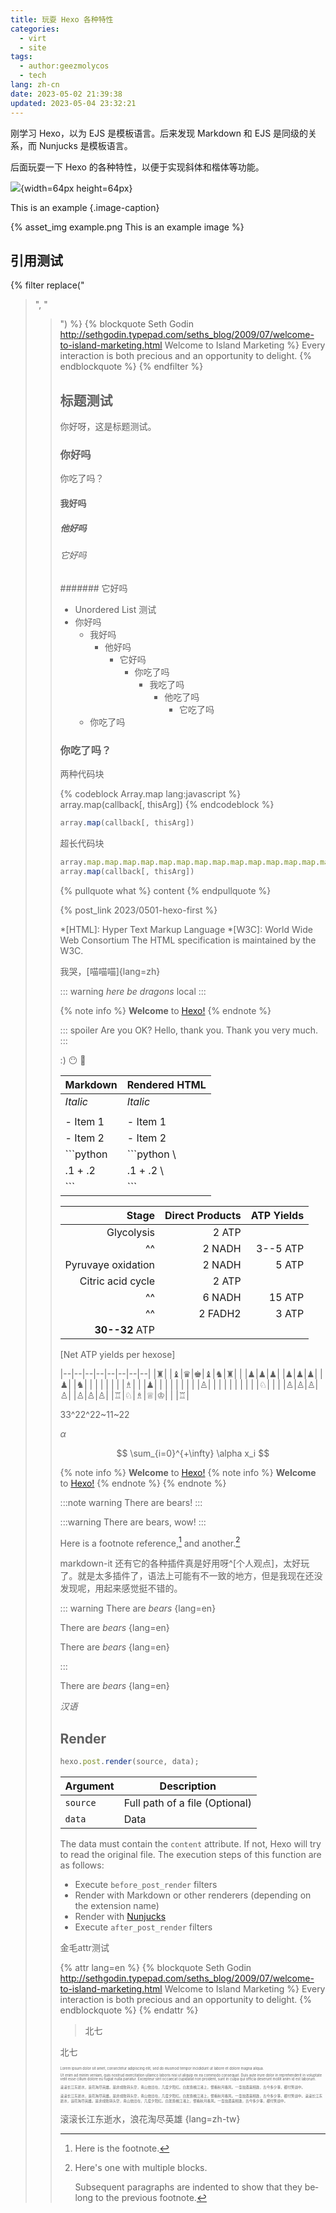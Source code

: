 ```yaml
---
title: 玩耍 Hexo 各种特性
categories:
  - virt
  - site
tags:
  - author:geezmolycos
  - tech
lang: zh-cn
date: 2023-05-02 21:39:38
updated: 2023-05-04 23:32:21
---
```


刚学习 Hexo，以为 EJS 是模板语言。后来发现 Markdown 和 EJS 是同级的关系，而 Nunjucks 是模板语言。

后面玩耍一下 Hexo 的各种特性，以便于实现斜体和楷体等功能。

<!-- more -->

![](example.png){width=64px height=64px}

This is an example {.image-caption}

{% asset_img example.png This is an example image %}


## 引用测试

{% filter replace("<blockquote>", "<blockquote lang='en'>") %}
{% blockquote Seth Godin http://sethgodin.typepad.com/seths_blog/2009/07/welcome-to-island-marketing.html Welcome to Island Marketing %}
Every interaction is both precious and an opportunity to delight.
{% endblockquote %}
{% endfilter %}



## 标题测试

你好呀，这是标题测试。

### 你好吗

你吃了吗？

#### 我好吗

##### 他好吗

###### 它好吗

####### 它好吗

- Unordered List 测试
- 你好吗
  - 我好吗
    - 他好吗
      - 它好吗
        - 你吃了吗
          - 我吃了吗
            - 他吃了吗
              - 它吃了吗
  - 你吃了吗

### 你吃了吗？

两种代码块

{% codeblock Array.map lang:javascript %}
array.map(callback[, thisArg])
{% endcodeblock %}

```javascript Array.map
array.map(callback[, thisArg])
```
超长代码块
```javascript Array.map
array.map.map.map.map.map.map.map.map.map.map.map.map.map.map.map.map.map.map.map.map.map.map.map.map.map.map.map.map.map.map.map.map.map.map.map.map.map.map.map.map.map.map.map.map.map.map.map.map.map.map.map.map.map.map.map.map(callback[, thisArg])
array.map(callback[, thisArg])
```

{% pullquote what %}
content
{% endpullquote %}

{% post_link 2023/0501-hexo-first %}

*[HTML]: Hyper Text Markup Language
*[W3C]:  World Wide Web Consortium
The HTML specification
is maintained by the W3C.

我哭，[喵喵喵]{lang=zh}

::: warning
*here be dragons*
local
:::

{% note info %}
**Welcome** to [Hexo!](https://hexo.io)
{% endnote %}

::: spoiler Are you OK?
Hello, thank you. Thank you very much.
:::

:)
:no_mouth: :frog:

|   Markdown   | Rendered HTML |
|--------------|---------------|
|    *Italic*  | *Italic*      | \
|              |               |
|    - Item 1  | - Item 1      | \
|    - Item 2  | - Item 2      |
|    ```python | ```python       \
|    .1 + .2   | .1 + .2         \
|    ```       | ```           |


Stage | Direct Products | ATP Yields
----: | --------------: | ---------:
Glycolysis | 2 ATP ||
^^ | 2 NADH | 3--5 ATP |
Pyruvaye oxidation | 2 NADH | 5 ATP |
Citric acid cycle | 2 ATP ||
^^ | 6 NADH | 15 ATP |
^^ | 2 FADH2 | 3 ATP |
**30--32** ATP |||
[Net ATP yields per hexose]

|--|--|--|--|--|--|--|--|
|♜|  |♝|♛|♚|♝|♞|♜|
|  |♟|♟|♟|  |♟|♟|♟|
|♟|  |♞|  |  |  |  |  |
|  |♗|  |  |♟|  |  |  |
|  |  |  |  |♙|  |  |  |
|  |  |  |  |  |♘|  |  |
|♙|♙|♙|♙|  |♙|♙|♙|
|♖|♘|♗|♕|♔|  |  |♖|

33^22^22~11~22

$\alpha$

$$
\sum_{i=0}^{+\infty} \alpha x_i
$$

{% note info %}
**Welcome** to [Hexo!](https://hexo.io)
{% note info %}
**Welcome** to [Hexo!](https://hexo.io)
{% endnote %}
{% endnote %}

:::note warning
There are bears!
:::

:::warning
There are bears, wow!
:::

Here is a footnote reference,[^1] and another.[^longnote]

[^1]: Here is the footnote.

[^longnote]: Here's one with multiple blocks.

    Subsequent paragraphs are indented to show that they
belong to the previous footnote.

markdown-it 还有它的各种插件真是好用呀^[个人观点]，太好玩了。就是太多插件了，语法上可能有不一致的地方，但是我现在还没发现呢，用起来感觉挺不错的。


::: warning
There are *bears* {lang=en}

There are *bears* {lang=en}

There are *bears* {lang=en}

:::

There are *bears* {lang=en}

*汉语*


## Render

``` js
hexo.post.render(source, data);
```

Argument | Description
--- | ---
`source` | Full path of a file (Optional)
`data` | Data


The data must contain the `content` attribute. If not, Hexo will try to read the original file. The execution steps of this function are as follows:

- Execute `before_post_render` filters
- Render with Markdown or other renderers (depending on the extension name)
- Render with [Nunjucks]
- Execute `after_post_render` filters

[Nunjucks]: https://mozilla.github.io/nunjucks/

金毛attr测试

{% attr lang=en %}
{% blockquote Seth Godin http://sethgodin.typepad.com/seths_blog/2009/07/welcome-to-island-marketing.html Welcome to Island Marketing %}
Every interaction is both precious and an opportunity to delight.
{% endblockquote %}
{% endattr %}

> 北七

北七

<div style="font-size: 0.4em">
<p>Lorem ipsum dolor sit amet, consectetur adipiscing elit, sed do eiusmod tempor incididunt ut labore et dolore magna aliqua.</p>

<p>Ut enim ad minim veniam, quis nostrud exercitation ullamco laboris nisi ut aliquip ex ea commodo consequat. Duis aute irure dolor in reprehenderit in voluptate velit esse cillum dolore eu fugiat nulla pariatur. Excepteur sint occaecat cupidatat non proident, sunt in culpa qui officia deserunt mollit anim id est laborum.</p>
</div>

<div style="font-size: 0.4em">
<p>滚滚长江东逝水，浪花淘尽英雄。是非成败转头空，青山依旧在，几度夕阳红。白发渔樵江渚上，惯看秋月春风。一壶浊酒喜相逢，古今多少事，都付笑谈中。</p>

<p>滚滚长江东逝水，浪花淘尽英雄。是非成败转头空，青山依旧在，几度夕阳红。白发渔樵江渚上，惯看秋月春风。一壶浊酒喜相逢，古今多少事，都付笑谈中。滚滚长江东逝水，浪花淘尽英雄。是非成败转头空，青山依旧在，几度夕阳红。白发渔樵江渚上，惯看秋月春风。一壶浊酒喜相逢，古今多少事，都付笑谈中。</p>
</div>

滚滚长江东逝水，浪花淘尽英雄 {lang=zh-tw}
